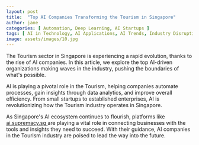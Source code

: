 ```yaml
---
layout: post
title:  "Top AI Companies Transforming the Tourism in Singapore"
author: jane
categories: [ Automation, Deep Learning, AI Startups ]
tags: [ AI in Technology, AI Applications, AI Trends, Industry Disruption ]
image: assets/images/10.jpg
---
```


The Tourism sector in Singapore is experiencing a rapid evolution, thanks to the rise of AI companies. In this article, we explore the top AI-driven organizations making waves in the industry, pushing the boundaries of what's possible.

AI is playing a pivotal role in the Tourism, helping companies automate processes, gain insights through data analytics, and improve overall efficiency. From small startups to established enterprises, AI is revolutionizing how the Tourism industry operates in Singapore.

As Singapore's AI ecosystem continues to flourish, platforms like <a href="https://ai.supremacy.sg" target="_blank"> ai.supremacy.sg </a> are playing a vital role in connecting businesses with the tools and insights they need to succeed. With their guidance, AI companies in the Tourism industry are poised to lead the way into the future.
